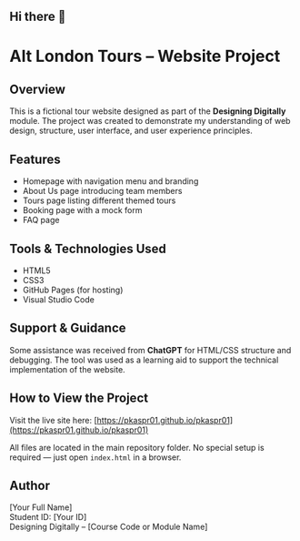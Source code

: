 ## Hi there 👋

# Alt London Tours – Website Project

## Overview
This is a fictional tour website designed as part of the **Designing Digitally** module. The project was created to demonstrate my understanding of web design, structure, user interface, and user experience principles.

## Features
- Homepage with navigation menu and branding
- About Us page introducing team members
- Tours page listing different themed tours
- Booking page with a mock form
- FAQ page

## Tools & Technologies Used
- HTML5
- CSS3
- GitHub Pages (for hosting)
- Visual Studio Code

## Support & Guidance
Some assistance was received from **ChatGPT** for HTML/CSS structure and debugging. The tool was used as a learning aid to support the technical implementation of the website.

## How to View the Project
Visit the live site here: [https://pkaspr01.github.io/pkaspr01](https://pkaspr01.github.io/pkaspr01)

All files are located in the main repository folder. No special setup is required — just open `index.html` in a browser.

## Author
[Your Full Name]  
Student ID: [Your ID]  
Designing Digitally – [Course Code or Module Name]
